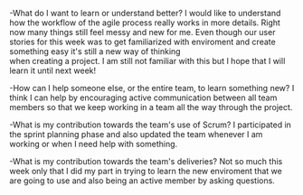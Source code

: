 -What do I want to learn or understand better?  I would like to understand how the workflow of the agile process really works in more details. Right now
many things still feel messy and new for me. Even though our user stories for this week was to get familiarized with enviroment and create something easy it's still a new way of thinking  
when creating a project. I am still not familiar with this but I hope that I will learn it until next week!

-How can I help someone else, or the entire team, to learn something new?  I think I can help by encouraging active communication between all team members so that we keep
working in a team all the way through the project.

-What is my contribution towards the team's use of Scrum? I participated in the sprint planning phase and also updated the team whenever I am working or when I need help
with something.

-What is my contribution towards the team's deliveries? Not so much this week only that I did my part in trying to learn the new enviroment that we are going to use and
also being an active member by asking questions. 
